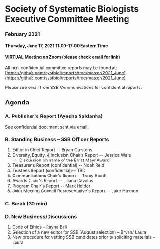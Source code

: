 # Society of Systematic Biologists Executive Committee Meeting
### February 2021

#### Thursday, June 17, 2021 11:00-17:00 Eastern Time

#### VIRTUAL Meeting on Zoom (please check email for link)

All non-confidential committee reports may be found at:
[https://github.com/systbiol/reports/tree/master/2021_June](https://github.com/systbiol/reports/tree/master/2021_June)

Please see email from SSB Communications for confidential reports.

## Agenda

### A. Publisher's Report (Ayesha Saldanha)

See confidential document sent via email.

### B. Standing Business – SSB Officer Reports

1.	Editor in Chief Report -- Bryan Carstens
2.	Diversity, Equity, & Inclusion Chair’s Report -- Jessica Ware
	* Discussion on name of the Ernst Mayr Award
3.	Treasurer's Report (confidential) -- Noah Reid
4.	Trustees Report (confidential)-- TBD
5.	Communications Chair's Report -- Tracy Heath
6.	Awards Chair's Report -- Liliana Davalos
7.	Program Chair's Report -- Mark Holder
8.	Joint Meeting Council Representative's Report -- Luke Harmon

### C. Break (30 min)

### D. New Business/Discussions

1.	Code of Ethics – Rayna Bell
2.	Selection of a new editor for SSB (August selection) – Bryan/ Laura
3.	New procedure for vetting SSB candidates prior to soliciting materials – Laura

